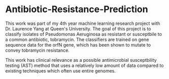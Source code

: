 # Antibiotic-Resistance-Prediction

This work was part of my 4th year machine learning research project with Dr. Laurence Yang at Queen's University. The goal of this project is to classify isolates of
Pseudomonas Aeruginosa as resistant or susceptbile to a common antibiotic, tobramycin. The classifiers are trained on gene sequence data for the orfN gene, which has been shown to mutate to convey tobramycin resistance. 

This work has clinical relevance as a possible antimicrobial susceptbility testing (AST) method that uses a relatively low amount of data compared to existing techniques which often use entire genomes.
